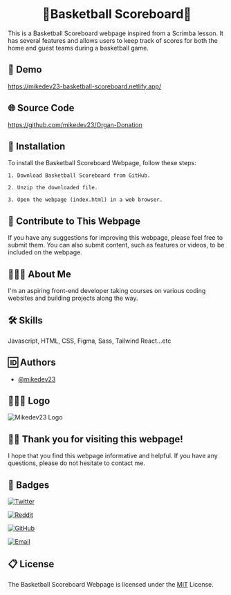 <h1 align="center" id="title">🏀Basketball Scoreboard🏀</h1>

This is a Basketball Scoreboard webpage inspired from a Scrimba lesson. It has several features and allows users to keep track of scores for both the home and guest teams during a basketball game.

## 🎦 Demo

https://mikedev23-basketball-scoreboard.netlify.app/

## 🌐 Source Code

https://github.com/mikedev23/Organ-Donation

## 🔌 Installation

To install the Basketball Scoreboard Webpage, follow these steps:

    1. Download Basketball Scoreboard from GitHub.

    2. Unzip the downloaded file.

    3. Open the webpage (index.html) in a web browser.

## 📝 Contribute to This Webpage

If you have any suggestions for improving this webpage, please feel free to submit them. You can also submit content, such as features or videos, to be included on the webpage.

## 🙋🏾‍♂️ About Me

I'm an aspiring front-end developer taking courses on various coding websites and building projects along the way.

## 🛠️ Skills

Javascript, HTML, CSS, Figma, Sass, Tailwind React...etc

## 🆔 Authors

- [@mikedev23](https://github.com/mikedev23)

## 👨🏾‍💻 Logo

![Mikedev23 Logo](https://i.redd.it/cg8wj05fmzdb1.jpg)

## 👋🏾 Thank you for visiting this webpage!

I hope that you find this webpage informative and helpful. If you have any questions, please do not hesitate to contact me.

## 🪪 Badges

[![Twitter](https://img.shields.io/badge/Twitter-mikedev23-blue?style=flat&logo=twitter)](https://twitter.com/michaelh1277)

[![Reddit](https://img.shields.io/badge/Reddit-mikedev23-orange?style=flat&logo=reddit)](https://www.reddit.com/user/mikedev23)

[![GitHub](https://img.shields.io/badge/GitHub-mikedev23-green?style=flat&logo=github)](https://github.com/mikedev23)

[![Email](https://img.shields.io/badge/Email-michaelh1277%40gmail.com-red?style=flat&logo=gmail)](mailto:michaelh1277@gmail.com)

## 📋 License

The Basketball Scoreboard Webpage is licensed under the [MIT](https://choosealicense.com/licenses/mit/) License.

